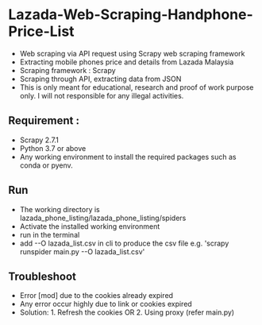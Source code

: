 # Lazada-Web-Scraping-Handphone-Price-List
- Web scraping via API request using Scrapy web scraping framework
- Extracting mobile phones price and details from Lazada Malaysia
- Scraping framework : Scrapy
- Scraping through API, extracting data from JSON
- This is only meant for educational, research and proof of work purpose only. I will not responsible for any illegal activities.

## Requirement : 
- Scrapy 2.7.1
- Python 3.7 or above
- Any working environment to install the required packages such as conda or pyenv.

## Run
- The working directory is lazada_phone_listing/lazada_phone_listing/spiders
- Activate the installed working environment
- run <scrapy runspider main.py> in the terminal
- add --O lazada_list.csv in cli to produce the csv file e.g. 'scrapy runspider main.py --O lazada_list.csv'

## Troubleshoot
- Error [mod] due to the cookies already expired
- Any error occur highly due to link or cookies expired
- Solution: 1. Refresh the cookies OR
            2. Using proxy (refer main.py)

